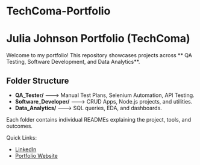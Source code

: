 # TechComa-Portfolio
# Julia Johnson Portfolio (TechComa)

Welcome to my portfolio!
This repository showcases projects across ** QA Testing, Software Development, and Data Analytics**.


## Folder Structure
- **QA_Tester/** ---> Manual Test Plans, Selenium Automation, API Testing.
- **Software_Developer/** ---> CRUD Apps, Node.js projects, and utilities.
- **Data_Analytics/** ---> SQL queries, EDA, and dashboards.


Each folder contains individual READMEs explaining the project, tools, and outcomes.


Quick Links:
- [LinkedIn](https://www.linkedin.com/in/julia-johnson-a35697258/)
- [Portfolio Website](https://junieb904.wixsite.com/julia-johnson)
